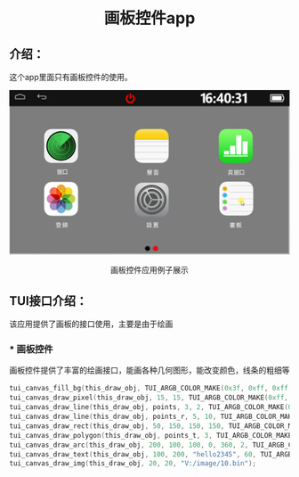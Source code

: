 <h1 align="center"> 画板控件app </h1>

## 介绍：
这个app里面只有画板控件的使用。

<p align="center">
<img src="https://github.com/TUISYS/image/raw/main/draw.gif">
</p>
<p align="center">
画板控件应用例子展示
</p>

## TUI接口介绍：
该应用提供了画板的接口使用，主要是由于绘画

### * 画板控件
画板控件提供了丰富的绘画接口，能画各种几何图形，能改变颜色，线条的粗细等
``` c
tui_canvas_fill_bg(this_draw_obj, TUI_ARGB_COLOR_MAKE(0x3f, 0xff, 0xff, 0));
tui_canvas_draw_pixel(this_draw_obj, 15, 15, TUI_ARGB_COLOR_MAKE(0xff, 0, 0, 0));
tui_canvas_draw_line(this_draw_obj, points, 3, 2, TUI_ARGB_COLOR_MAKE(0xff, 0xff, 0, 0));
tui_canvas_draw_line(this_draw_obj, points_r, 5, 10, TUI_ARGB_COLOR_MAKE(0xff, 0xff, 0, 0));
tui_canvas_draw_rect(this_draw_obj, 50, 150, 150, 150, TUI_ARGB_COLOR_MAKE(0xff, 0, 0xff, 0));
tui_canvas_draw_polygon(this_draw_obj, points_t, 3, TUI_ARGB_COLOR_MAKE(0xff, 0, 0, 0xff));
tui_canvas_draw_arc(this_draw_obj, 200, 100, 100, 0, 360, 2, TUI_ARGB_COLOR_MAKE(0xff, 0, 0xff, 0xff));
tui_canvas_draw_text(this_draw_obj, 100, 200, "hello2345", 60, TUI_ARGB_COLOR_MAKE(0xff, 0xff, 0xff, 0));
tui_canvas_draw_img(this_draw_obj, 20, 20, "V:/image/10.bin");
```



